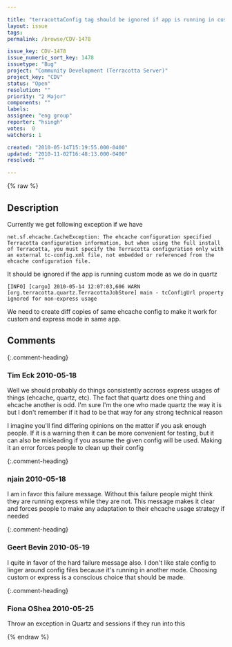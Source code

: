 ```yaml
---

title: "terracottaConfig tag should be ignored if app is running in custom mode"
layout: issue
tags: 
permalink: /browse/CDV-1478

issue_key: CDV-1478
issue_numeric_sort_key: 1478
issuetype: "Bug"
project: "Community Development (Terracotta Server)"
project_key: "CDV"
status: "Open"
resolution: ""
priority: "2 Major"
components: ""
labels: 
assignee: "eng group"
reporter: "hsingh"
votes:  0
watchers: 1

created: "2010-05-14T15:19:55.000-0400"
updated: "2010-11-02T16:48:13.000-0400"
resolved: ""

---
```




{% raw %}



## Description

<div markdown="1" class="description">

Currently we get following exception if we have <terracottaConfig url="localhost:9510"/>


```
net.sf.ehcache.CacheException: The ehcache configuration specified Terracotta configuration information, but when using the full install of Terracotta, you must specify the Terracotta configuration only with an external tc-config.xml file, not embedded or referenced from the ehcache configuration file.
```


It should be ignored if the app is running custom mode as we do in quartz

```
[INFO] [cargo] 2010-05-14 12:07:03,606 WARN [org.terracotta.quartz.TerracottaJobStore] main - tcConfigUrl property ignored for non-express usage
```


We need to create diff copies of same ehcache config to make it work for custom and express mode in same app.

</div>

## Comments


{:.comment-heading}
### **Tim Eck** <span class="date">2010-05-18</span>

<div markdown="1" class="comment">

Well we should probably do things consistently accross express usages of things (ehcache, quartz, etc). The fact that quartz does one thing and ehcache another is odd. I'm sure I'm the one who made quartz the way it is but I don't remember if it had to be that way for any strong technical reason

I imagine you'll find differing opinions on the matter if you ask enough people. If it is a warning then it can be more convenient for testing, but it can also be misleading if you assume the given config will be used. Making it an error forces people to clean up their config

</div>


{:.comment-heading}
### **njain** <span class="date">2010-05-18</span>

<div markdown="1" class="comment">

I am in favor this failure message. Without this failure people might think they are running express while they are not. This message makes it clear and forces people to make any adaptation to their ehcache usage strategy if needed

</div>


{:.comment-heading}
### **Geert Bevin** <span class="date">2010-05-19</span>

<div markdown="1" class="comment">

I quite in favor of the hard failure message also. I don't like stale config to linger around config files because it's running in another mode. Choosing custom or express is a conscious choice that should be made.

</div>


{:.comment-heading}
### **Fiona OShea** <span class="date">2010-05-25</span>

<div markdown="1" class="comment">

Throw an exception in Quartz and sessions if they run into this

</div>



{% endraw %}

